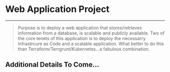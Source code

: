 # Web Application Project

---

> Purpose is to deploy a web application that stores/retrieves information from a database, is scalable and publicly available. Two of the core tenets of this application is to deploy the necessarry Infrastrcure as Code and a scalable application. What better to do this than Terraform/Terrgrunt/Kubernetes...a fabulous combination.

## Additional Details To Come...
